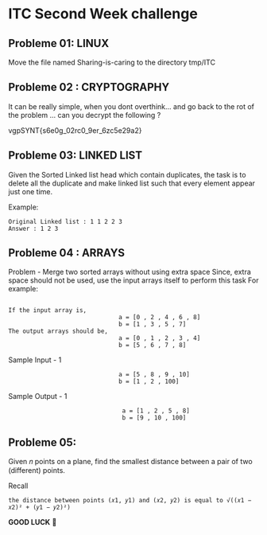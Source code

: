 # ITC Second Week challenge
## Probleme 01: LINUX 

Move the file named Sharing-is-caring to the directory tmp/ITC



## Probleme 02 : CRYPTOGRAPHY

It can be really simple, when you dont overthink... 
and go back to the rot of the problem ... 
can you decrypt the following ? 

vgpSYNT{s6e0g_02rc0_9er_6zc5e29a2}



## Probleme 03: LINKED LIST

Given the Sorted Linked list head which contain duplicates, the task is
to delete all the duplicate and make linked list such that every element
appear just one time.

Example:

```
Original Linked list : 1 1 2 2 3
Answer : 1 2 3
```


## Probleme 04 : ARRAYS

 Problem - Merge two sorted arrays without using extra space
Since, extra space should not be used, use the input arrays itself to perform this task
 For example: 
 
 ```
 
 If the input array is, 
                                a = [0 , 2 , 4 , 6 , 8]
                                b = [1 , 3 , 5 , 7]
 The output arrays should be,
                                a = [0 , 1 , 2 , 3 , 4]
                                b = [5 , 6 , 7 , 8]
```

 Sample Input - 1
 ```
                                a = [5 , 8 , 9 , 10]
                                b = [1 , 2 , 100]
```

Sample Output - 1

```
                                a = [1 , 2 , 5 , 8]  
                                b = [9 , 10 , 100]

```

## Probleme 05: 

Given 𝑛 points on a plane, find the smallest distance between a pair of two (different) points. 

Recall

```
the distance between points (𝑥1, 𝑦1) and (𝑥2, 𝑦2) is equal to √︀((𝑥1 − 𝑥2)² + (𝑦1 − 𝑦2)²)
```

**GOOD LUCK** 🚀

 
